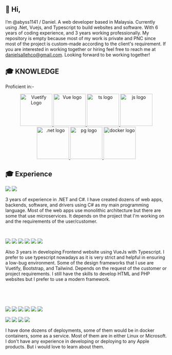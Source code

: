 <h2 align="left">
  👋 Hi,
</h2>
 I’m @abyss1141 / Daniel. A web developer based in Malaysia. Currently using .Net, Vuejs, and Typescript to build websites and software. With 6 years of coding experience, and 3 years working professionally. My repository is empty because most of my work is private and PNC since most of the project is custom-made according to the client's requirement. 
 If you are interested in working together or hiring feel free to reach me at <a href="mailto:danielsallehco@gmail.com">danielsallehco@gmail.com</a>. Looking forward to be working together!

<h2 align="left">
  🎓 KNOWLEDGE
</h2>
<p>
  Proficient in:-
</p>
<p align="center">
    <a href="https://vuetifyjs.com" target="_blank">
    <img alt="Vuetify Logo" height="100" src="https://cdn.vuetifyjs.com/images/logos/logo.svg">
    </a>
    <a href="https://vuejs.org" target="_blank" rel="noopener noreferrer"><img height="100" src="https://vuejs.org/images/logo.png" alt="Vue logo">
    </a>
    <a href="https://www.typescriptlang.org/" target="_blank" rel="noopener noreferrer"><img height="100" src="https://cdn.icon-icons.com/icons2/2415/PNG/512/typescript_original_logo_icon_146317.png" alt="ts logo">
    </a>
    <a href="https://www.javascript.com/" target="_blank" rel="noopener noreferrer"><img height="100" src="https://encrypted-tbn0.gstatic.com/images?q=tbn:ANd9GcTg2Fy-vRSgOhWBWoMvVsmTrko9BVfNrhckcFowdlfJXA&s" alt="js logo">
    </a>
    <a href="https://dotnet.microsoft.com/en-us/learn/dotnet/what-is-dotnet" target="_blank" rel="noopener noreferrer"><img height="100" src="https://upload.wikimedia.org/wikipedia/commons/thumb/7/7d/Microsoft_.NET_logo.svg/2048px-Microsoft_.NET_logo.svg.png" alt=".net logo">
    </a>
    <a href="https://wiki.postgresql.org/wiki/Main_Page" target="_blank" rel="noopener noreferrer"><img height="100" src="https://upload.wikimedia.org/wikipedia/commons/2/29/Postgresql_elephant.svg" alt="pg logo">
    </a>
      <a href="https://www.docker.com/" target="_blank" rel="noopener noreferrer"><img height="100" src="https://upload.wikimedia.org/wikipedia/en/thumb/f/f4/Docker_logo.svg/1920px-Docker_logo.svg.png" alt="docker logo">
    </a>
</p>

<h2 align="left">
  🎓 Experience
</h2>
<p float="left">
<img src="https://img.shields.io/badge/C%23-239120?style=for-the-badge&logo=c-sharp&logoColor=white" /> 
<img src="https://img.shields.io/badge/.NET-512BD4?style=for-the-badge&logo=dotnet&logoColor=white" />
</p>
<p>
  3 years of experience in .NET and C#. I have created dozens of web apps, backends, software, and drivers using C# as my main programming language.
  Most of the web apps use monolithic architecture but there are some that use microservices. It depends on the project that I'm working on and the requirements of the user/customer.
</p>


  
<p>&nbsp;</p>
<p float="left">
<img src="https://img.shields.io/badge/Vue%20js-35495E?style=for-the-badge&logo=vuedotjs&logoColor=4FC08D" /> 
<img src="https://img.shields.io/badge/Vuetify-1867C0?style=for-the-badge&logo=vuetify&logoColor=white" />
<img src="https://img.shields.io/badge/Tailwind_CSS-38B2AC?style=for-the-badge&logo=tailwind-css&logoColor=white" />
<img src="https://img.shields.io/badge/TypeScript-007ACC?style=for-the-badge&logo=typescript&logoColor=white" />
<img src="https://img.shields.io/badge/JavaScript-323330?style=for-the-badge&logo=javascript&logoColor=F7DF1E" />
<img src="https://img.shields.io/badge/Bootstrap-563D7C?style=for-the-badge&logo=bootstrap&logoColor=white" />
</p>
<p>
  Also 3 years in developing Frontend website using VueJs with Typescript. I prefer to use typescript nowadays as it is very strict and helpful in ensuring a low-bug environment. Some of the design frameworks that I use are Vuetify, Bootstrap, and Tailwind. Depends on the request of the customer or project requirements. I still have the skills to develop HTML and PHP websites but I prefer to use a modern framework.
</p>

<p>&nbsp;</p>


<p>&nbsp;</p>
<p float="left">
<img src="https://img.shields.io/badge/Docker-2CA5E0?style=for-the-badge&logo=docker&logoColor=white" />
<img src="https://img.shields.io/badge/Amazon_AWS-FF9900?style=for-the-badge&logo=amazonaws&logoColor=white" />
<img src="https://img.shields.io/badge/Digital_Ocean-0080FF?style=for-the-badge&logo=DigitalOcean&logoColor=white" />
<img src="https://img.shields.io/badge/GitHub_Actions-2088FF?style=for-the-badge&logo=github-actions&logoColor=white" />
<img src="https://img.shields.io/badge/Linode-00A95C?style=for-the-badge&logo=Linode&logoColor=white" />
<img src="https://img.shields.io/badge/Netlify-00C7B7?style=for-the-badge&logo=netlify&logoColor=white" />
</p>
<p float="left">
<img src="https://img.shields.io/badge/Alpine_Linux-0D597F?style=for-the-badge&logo=alpine-linux&logoColor=white" />
<img src="https://img.shields.io/badge/Cent%20OS-262577?style=for-the-badge&logo=CentOS&logoColor=white" />
<img src="https://img.shields.io/badge/Ubuntu-E95420?style=for-the-badge&logo=ubuntu&logoColor=white" />
<img src="https://img.shields.io/badge/Windows-0078D6?style=for-the-badge&logo=windows&logoColor=white" />
</p>

<p>
  I have done dozens of deployments, some of them would be in docker containers, some as a service. Most of them are in either Linux or Microsoft. I don't have any experience in developing or deploying to any Apple products. But i would love to learn about them. 
</p>
